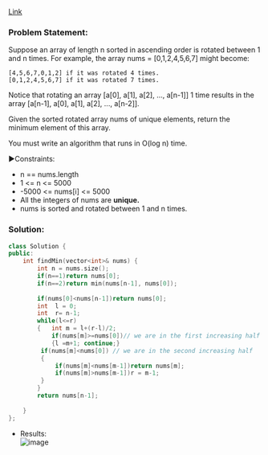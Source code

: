 [Link](https://leetcode.com/problems/find-minimum-in-rotated-sorted-array)   


### Problem Statement: 
Suppose an array of length n sorted in ascending order is rotated between 1 and n times. For example, the array nums = [0,1,2,4,5,6,7] might become:
```
[4,5,6,7,0,1,2] if it was rotated 4 times.
[0,1,2,4,5,6,7] if it was rotated 7 times.
```
Notice that rotating an array [a[0], a[1], a[2], ..., a[n-1]] 1 time results in the array [a[n-1], a[0], a[1], a[2], ..., a[n-2]].

Given the sorted rotated array nums of unique elements, return the minimum element of this array.

You must write an algorithm that runs in O(log n) time.   


▶️Constraints:    

- n == nums.length   
- 1 <= n <= 5000   
- -5000 <= nums[i] <= 5000   
- All the integers of nums are **unique.**    
- nums is sorted and rotated between 1 and n times.  

### Solution:  


```cpp
class Solution {
public:
    int findMin(vector<int>& nums) {
        int n = nums.size();
        if(n==1)return nums[0];
        if(n==2)return min(nums[n-1], nums[0]);
        
        if(nums[0]<nums[n-1])return nums[0];
        int  l = 0; 
        int  r= n-1;
        while(l<=r)
        {   int m = l+(r-l)/2;
            if(nums[m]>=nums[0])// we are in the first increasing half yet
            {l =m+1; continue;}
         if(nums[m]<nums[0]) // we are in the second increasing half
         {
             if(nums[m]<nums[m-1])return nums[m];
             if(nums[m]>nums[m-1])r = m-1;
         }
        }
        return nums[n-1];
        
    }
};
```

- Results:  
![image](https://user-images.githubusercontent.com/64036955/173303530-565ed757-46d8-48e1-96e8-018d865e0b57.png)
